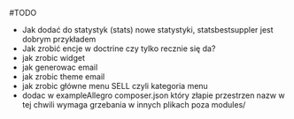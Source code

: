 #TODO

* Jak dodać do statystyk (stats) nowe statystyki, statsbestsuppler jest dobrym przykładem
* Jak zrobić encje w doctrine czy tylko recznie się da?
* jak zrobic widget
* jak generowac email
* jak zrobic theme email
* jak zrobic główne menu SELL czyli kategoria menu
* dodac w exampleAllegro composer.json który złapie przestrzen nazw w tej chwili wymaga grzebania w innych plikach poza modules/
